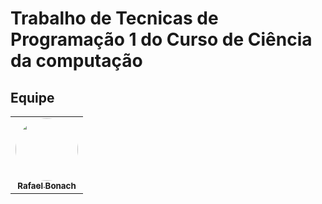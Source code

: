 # Trabalho de Tecnicas de Programação 1 do Curso de Ciência da computação

## Equipe

<table>
  <tr>
    <td align="center"><a href="https://github.com/RafaBonach"><img style="border-radius: 50%;" src="https://avatars.githubusercontent.com/u/104152350?v=4" width="100px;" alt=""/><br /><sub><b>Rafael Bonach</b></sub></a><br />
  </tr>
</table>
